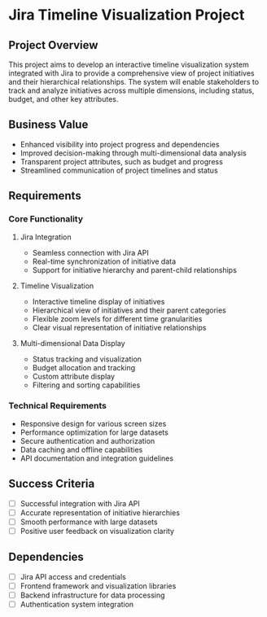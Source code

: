 # Jira Timeline Visualization Project

## Project Overview
This project aims to develop an interactive timeline visualization system integrated with Jira to provide a comprehensive view of project initiatives and their hierarchical relationships. The system will enable stakeholders to track and analyze initiatives across multiple dimensions, including status, budget, and other key attributes.

## Business Value
- Enhanced visibility into project progress and dependencies
- Improved decision-making through multi-dimensional data analysis
- Transparent project attributes, such as budget and progress
- Streamlined communication of project timelines and status

## Requirements

### Core Functionality
1. Jira Integration
   - Seamless connection with Jira API
   - Real-time synchronization of initiative data
   - Support for initiative hierarchy and parent-child relationships

2. Timeline Visualization
   - Interactive timeline display of initiatives
   - Hierarchical view of initiatives and their parent categories
   - Flexible zoom levels for different time granularities
   - Clear visual representation of initiative relationships

3. Multi-dimensional Data Display
   - Status tracking and visualization
   - Budget allocation and tracking
   - Custom attribute display
   - Filtering and sorting capabilities

### Technical Requirements
- Responsive design for various screen sizes
- Performance optimization for large datasets
- Secure authentication and authorization
- Data caching and offline capabilities
- API documentation and integration guidelines

## Success Criteria
- [ ] Successful integration with Jira API
- [ ] Accurate representation of initiative hierarchies
- [ ] Smooth performance with large datasets
- [ ] Positive user feedback on visualization clarity

## Dependencies
- [ ] Jira API access and credentials
- [ ] Frontend framework and visualization libraries
- [ ] Backend infrastructure for data processing
- [ ] Authentication system integration
